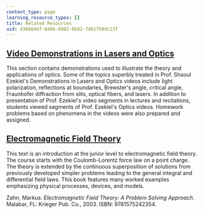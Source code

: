 ```yaml
---
content_type: page
learning_resource_types: []
title: Related Resources
uid: d366644f-048b-8802-0b82-7d617b9dc13f
---
```


[Video Demonstrations in Lasers and Optics](/resources/res-6-006-video-demonstrations-in-lasers-and-optics-spring-2008)
-----------------------------------------------------------------------------------------------------------------------

This section contains demonstrations used to illustrate the theory and applications of optics. Some of the topics superbly treated in Prof. Shaoul Ezekiel's Demonstrations in Lasers and Optics videos include light polarization, reflections at boundaries, Brewster's angle, critical angle, Fraunhofer diffraction from slits, optical fibers, and lasers. In addition to presentation of Prof. Ezekiel's video segments in lectures and recitations, students viewed segments of Prof. Ezekiel's Optics videos. Homework problems based on phenomena in the videos were also prepared and assigned.

[Electromagnetic Field Theory](/resources/res-6-002-electromagnetic-field-theory-a-problem-solving-approach-spring-2008)
------------------------------------------------------------------------------------------------------------------------

This text is an introduction at the junior level to electromagnetic field theory. The course starts with the Coulomb-Lorentz force law on a point charge. The theory is extended by the continuous superposition of solutions from previously developed simpler problems leading to the general integral and differential field laws. This book features many worked examples emphasizing physical processes, devices, and models.

Zahn, Markus. _Electromagnetic Field Theory: A Problem Solving Approach_. Malabar, FL: Krieger Pub. Co., 2003. ISBN: 9781575242354.